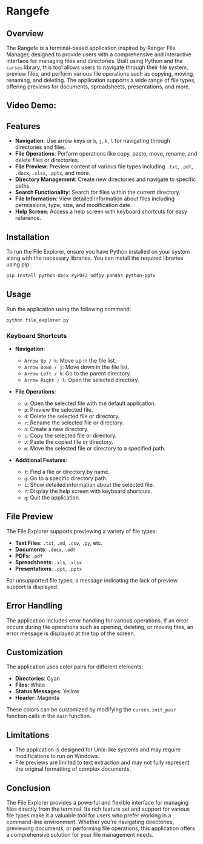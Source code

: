 # Rangefe

## Overview

The Rangefe is a terminal-based application inspired by Ranger File Manager, designed to provide users with a comprehensive and interactive interface for managing files and directories. Built using Python and the `curses` library, this tool allows users to navigate through their file system, preview files, and perform various file operations such as copying, moving, renaming, and deleting. The application supports a wide range of file types, offering previews for documents, spreadsheets, presentations, and more.

## Video Demo:  <URL HERE>

## Features

- **Navigation**: Use arrow keys or `h`, `j`, `k`, `l` for navigating through directories and files.
- **File Operations**: Perform operations like copy, paste, move, rename, and delete files or directories.
- **File Preview**: Preview content of various file types including `.txt`, `.pdf`, `.docx`, `.xlsx`, `.pptx`, and more.
- **Directory Management**: Create new directories and navigate to specific paths.
- **Search Functionality**: Search for files within the current directory.
- **File Information**: View detailed information about files including permissions, type, size, and modification date.
- **Help Screen**: Access a help screen with keyboard shortcuts for easy reference.

## Installation

To run the File Explorer, ensure you have Python installed on your system along with the necessary libraries. You can install the required libraries using pip:

```bash
pip install python-docx PyPDF2 odfpy pandas python-pptx
```

## Usage

Run the application using the following command:

```bash
python file_explorer.py
```

### Keyboard Shortcuts

- **Navigation**:
  - `Arrow Up / k`: Move up in the file list.
  - `Arrow Down / j`: Move down in the file list.
  - `Arrow Left / h`: Go to the parent directory.
  - `Arrow Right / l`: Open the selected directory.

- **File Operations**:
  - `o`: Open the selected file with the default application.
  - `p`: Preview the selected file.
  - `d`: Delete the selected file or directory.
  - `r`: Rename the selected file or directory.
  - `n`: Create a new directory.
  - `c`: Copy the selected file or directory.
  - `v`: Paste the copied file or directory.
  - `m`: Move the selected file or directory to a specified path.

- **Additional Features**:
  - `f`: Find a file or directory by name.
  - `g`: Go to a specific directory path.
  - `i`: Show detailed information about the selected file.
  - `?`: Display the help screen with keyboard shortcuts.
  - `q`: Quit the application.

## File Preview

The File Explorer supports previewing a variety of file types:

- **Text Files**: `.txt`, `.md`, `.csv`, `.py`, etc.
- **Documents**: `.docx`, `.odt`
- **PDFs**: `.pdf`
- **Spreadsheets**: `.xls`, `.xlsx`
- **Presentations**: `.ppt`, `.pptx`

For unsupported file types, a message indicating the lack of preview support is displayed.

## Error Handling

The application includes error handling for various operations. If an error occurs during file operations such as opening, deleting, or moving files, an error message is displayed at the top of the screen.

## Customization

The application uses color pairs for different elements:

- **Directories**: Cyan
- **Files**: White
- **Status Messages**: Yellow
- **Header**: Magenta

These colors can be customized by modifying the `curses.init_pair` function calls in the `main` function.

## Limitations

- The application is designed for Unix-like systems and may require modifications to run on Windows.
- File previews are limited to text extraction and may not fully represent the original formatting of complex documents.

## Conclusion

The File Explorer provides a powerful and flexible interface for managing files directly from the terminal. Its rich feature set and support for various file types make it a valuable tool for users who prefer working in a command-line environment. Whether you're navigating directories, previewing documents, or performing file operations, this application offers a comprehensive solution for your file management needs.
